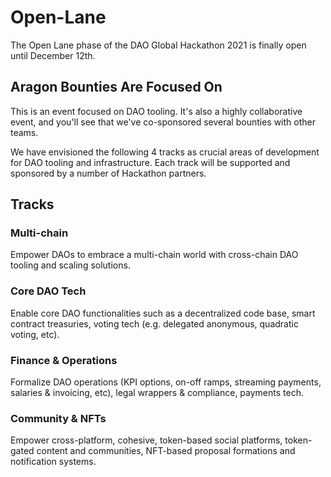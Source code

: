 # Open-Lane
The Open Lane phase of the DAO Global Hackathon 2021 is finally open until December 12th.

## Aragon Bounties Are Focused On

This is an event focused on DAO tooling. It's also a highly collaborative event, and you'll see that we've co-sponsored several bounties with other teams.

We have envisioned the following 4 tracks as crucial areas of development for DAO tooling and infrastructure. Each track will be supported and sponsored by a number of Hackathon partners.

## Tracks
### Multi-chain
Empower DAOs to embrace a multi-chain world with cross-chain DAO tooling and scaling solutions.

### Core DAO Tech
Enable core DAO functionalities such as a decentralized code base, smart contract treasuries, voting tech (e.g. delegated anonymous, quadratic voting, etc).

### Finance & Operations
Formalize DAO operations (KPI options, on-off ramps, streaming payments, salaries & invoicing, etc), legal wrappers & compliance, payments tech.

### Community & NFTs
Empower cross-platform, cohesive, token-based social platforms, token-gated content and communities, NFT-based proposal formations and notification systems.

